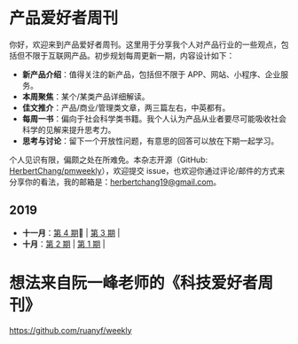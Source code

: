 # 产品爱好者周刊

你好，欢迎来到产品爱好者周刊。这里用于分享我个人对产品行业的一些观点，包括但不限于互联网产品。初步规划每周更新一期，内容设计如下：

- **新产品介绍**：值得关注的新产品，包括但不限于 APP、网站、小程序、企业服务。
- **本周聚焦**：某个/某类产品详细解读。
- **佳文推介**：产品/商业/管理类文章，两三篇左右，中英都有。
- **每周一书**：偏向于社会科学类书籍。我个人认为产品从业者要尽可能吸收社会科学的见解来提升思考力。
- **思考与讨论**：留下一个开放性问题，有意思的回答可以放在下期一起学习。

个人见识有限，偏颇之处在所难免。本杂志开源（GitHub: [HerbertChang/pmweekly](https://github.com/HerbertChang/pmweekly)），欢迎提交 issue，也欢迎你通过评论/邮件的方式来分享你的看法，我的邮箱是：herbertchang19@gmail.com。



## 2019

- **十一月**：[第 4 期](DOCs/issue-4.md):high_brightness: | [第 3 期](DOCs/issue-3.md) | 
- **十月**：[第 2 期](DOCs/issue-2.md) | [第 1 期](DOCs/issue-1.md) | 



# 想法来自阮一峰老师的《科技爱好者周刊》
https://github.com/ruanyf/weekly
